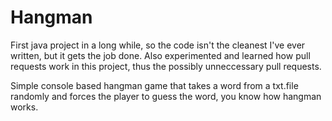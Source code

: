 # Hangman

First java project in a long while, so the code isn't the cleanest I've ever written, but it gets the job done.
Also experimented and learned how pull requests work in this project, thus the possibly unneccessary pull requests.


Simple console based hangman game that takes a word from a txt.file randomly and forces the player to guess the word, you know how hangman works.
